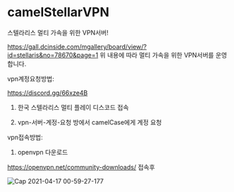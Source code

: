 # camelStellarVPN
스텔라리스 멀티 가속을 위한 VPN서버!


https://gall.dcinside.com/mgallery/board/view/?id=stellaris&no=78670&page=1
위 내용에 따라 멀티 가속을 위한 VPN서버를 운영합니다.

  vpn계정요청방법: 

https://discord.gg/66xze4B

1. 한국 스텔라리스 멀티 플레이 디스코드 접속 

2. vpn-서버-계정-요청 방에서 camelCase에게 계정 요청

  vpn접속방법:


1. openvpn 다운로드

https://openvpn.net/community-downloads/
접속후

![Cap 2021-04-17 00-59-27-177](https://user-images.githubusercontent.com/20336315/115051831-34468380-9f18-11eb-8a84-949ad20b7991.png)

